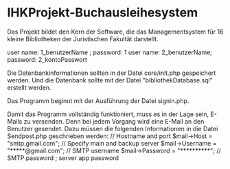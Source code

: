# IHKProjekt-Buchausleihesystem
Das Projekt bildet den Kern der Software, die das Managementsystem für 16 kleine Bibliotheken der Juristischen Fakultät darstellt.

user name: 1_benutzerName ;  password: 1
user name: 2_benutzerName;   password: 2_kontoPasswort

Die Datenbankinformationen sollten in der Datei core/init.php gespeichert werden.
Und die Datenbank sollte mit der Datei "bibliothekDatabase.sql" erstellt werden.

Das Programm beginnt mit der Ausführung der Datei signin.php.

Damit das Programm vollständig funktioniert, muss es in der Lage sein, E-Mails zu versenden.
Denn bei jedem Vorgang wird eine E-Mail an den Benutzer gesendet.
Dazu müssen die folgenden Informationen in die Datei Sendpost.php geschrieben werden:
// Hostname and port
  $mail->Host = "smtp.gmail.com";  // Specify main and backup server
  $mail->Username = "*****@gmail.com";  // SMTP username
  $mail->Password = "**********"; // SMTP password ; server app password
